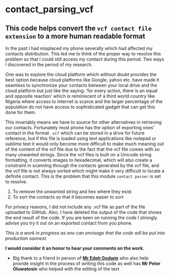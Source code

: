 # contact_parsing_vcf

## This code helps convert the `vcf contact file extension` to a more human readable format

In the past I had misplaced my phone severally which had affected my contacts distribution. This led me to think of the proper way to resolve this problem so that I could still access my contact during this period. Two ways I discovered in the period of my research.

One was to explore the cloud platform  which without doubt provides the best option because cloud platforms like Google, yahoo etc. have made it seamless to synchronize your contacts between your local drive and the cloud platform but just like the saying: ‘for every action, there is an equal and opposite reaction’ which is reminiscent of  a third world country like Nigeria where access to internet is scarce and the larger percentage of the population do not have access to sophisticated gadget that can get this done for them.

This invariably means we have to source for other alternatives in retrieving our contacts. Fortunately most phone has the option of exporting ones’ contact in the format `.vcf` which can be stored in a drive for future reference, but if this file is loaded using text applications like notepad or sublime text it would only become more difficult to make much meaning out of the content of the vcf file due to the fact that the vcf file comes with so many unwanted strings. Since the vcf files is built on a Unicode string formatting, it converts images to hexadecimal, which will also create a constraint in scanning through the contacts generated by the vcf file, and the vcf file is not always sorted which might make it very difficult to locate a definite contact. This is the problem that this module `contact parser` is set to resolve.
1.	To remove the unwanted string and hex where they exist 
2.	To sort the contacts so that it becomes easier to sort

For privacy reasons, I did not include any .vcf file as part of the file uploaded to GitHub. Also, I have deleted the output of the code that shows the end result of the code. If you are keen on running the code I strongly advise you try it out on an exported contact from you phone.

*This is a work in progress as one can envisage that the code will be put into production soonest.*

**I would consider it an honor to hear your comments on the work.** 

* Big thank to a friend in person of [**Mr Edeh Godwin**](https://github.com/tcharkovski) who also help provide insight in the process of writing this code as well has **Mr Peter Oluwatosin** who helped with the editing of the text


